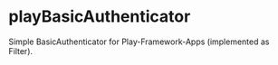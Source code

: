 # playBasicAuthenticator
Simple BasicAuthenticator for Play-Framework-Apps (implemented as Filter).
